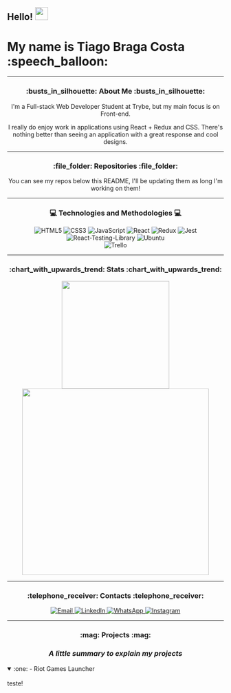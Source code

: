 <h2> 
  Hello!
  <img src="https://camo.githubusercontent.com/8653492b3ab0c46cc580ad293f0555880ecf8ac82f0a761f17af1335e85e4de6/68747470733a2f2f71706c7573706963747572652e6f73732d636e2d6265696a696e672e616c6979756e63732e636f6d2f364c6a6a51412f48692e676966" width=30 />
</h2>
<h1> My name is Tiago Braga Costa :speech_balloon: </h1>

<hr />

<div align="center">

  <h3> :busts_in_silhouette: About Me :busts_in_silhouette: </h3>

  <p> 
    I'm a Full-stack Web Developer Student at Trybe, but my main focus is on Front-end.
  </p>

  <p>
    I really do enjoy work in applications using React + Redux and CSS. There's nothing better than
    seeing an application with a great response and cool designs.
  </p>

  <hr />

  <h3> :file_folder: Repositories :file_folder: </h3>

  <p> You can see my repos below this README, I'll be updating them as long I'm working on them!

  <hr />
  
  <h3> 💻 Technologies and Methodologies 💻 </h3>
  
  <div>
    <img src="https://img.shields.io/badge/HTML5-E34F26?style=for-the-badge&logo=html5&logoColor=white" alt="HTML5" target="_blank">
    <img src="https://img.shields.io/badge/CSS3-1572B6?style=for-the-badge&logo=css3&logoColor=white" alt="CSS3" target="_blank">
    <img src="https://img.shields.io/badge/JavaScript-F7DF1E?style=for-the-badge&logo=javascript&logoColor=black" alt="JavaScript" target="_blank">
    <img src="https://img.shields.io/badge/React-20232A?style=for-the-badge&logo=react&logoColor=61DAFB" alt="React" target="_blank">
    <img src="https://img.shields.io/badge/Redux-593D88?style=for-the-badge&logo=redux&logoColor=white" alt="Redux" target="_blank">
    <img src="https://img.shields.io/badge/Jest-323330?style=for-the-badge&logo=Jest&logoColor=white" alt="Jest" target="_blank">
    <img src="https://img.shields.io/badge/testing%20library-323330?style=for-the-badge&logo=testing-library&logoColor=red" alt="React-Testing-Library" target="_blank">
    <img src="https://img.shields.io/badge/Ubuntu-E95420?style=for-the-badge&logo=ubuntu&logoColor=white" alt="Ubuntu" target="_blank">
  </div>
    <img src="https://img.shields.io/badge/Trello-0052CC?style=for-the-badge&logo=trello&logoColor=white" alt="Trello" target"_blank">
  
  <hr />

  <h3> :chart_with_upwards_trend: Stats :chart_with_upwards_trend: </h3>

  <img width="250em" src="https://github-readme-stats.vercel.app/api/top-langs/?username=zTiagok" />
  <img width="433.5em" src="https://github-readme-stats.vercel.app/api?username=zTiagok" />
  
  <hr />

  <h3> :telephone_receiver: Contacts :telephone_receiver: </h3>
  
  <div>
    <a href="mailto:ztiagok@gmail.com"> <img src="https://img.shields.io/badge/-Gmail-%23333?style=for-the-badge&logo=gmail&logoColor=white" target="_blank" alt="Email"> </a>
    <a href="https://www.linkedin.com/in/ztiagok/" target="_blank"> <img src="https://img.shields.io/badge/-LinkedIn-%230077B5?style=for-the-badge&logo=linkedin&logoColor=white" alt="LinkedIn" target="_blank"> </a>
    <a href="https://wa.me/5524988116847"> <img src="https://img.shields.io/badge/WhatsApp-25D366?style=for-the-badge&logo=whatsapp&logoColor=white" alt="WhatsApp"> </a>
        <a href="https://www.instagram.com/z.tiago.k/"> <img src="https://img.shields.io/badge/Instagram-E4405F?style=for-the-badge&logo=instagram&logoColor=white" alt="Instagram"> </a>
  </div>

  <hr />
  
  <h3> :mag: Projects :mag: <h3>
  <i width=8> A little summary to explain my projects </i>
</div>
    
</div>
    <details open>
    <summary> :one: - Riot Games Launcher </summary>
    <br>
    teste!
    </details>
</div>


